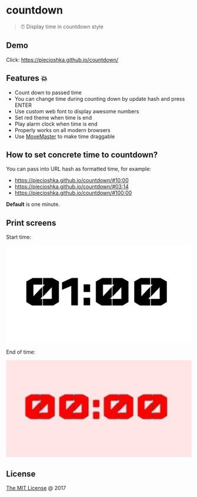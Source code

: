 # countdown

> ⏰ Display time in countdown style

## Demo

Click: https://piecioshka.github.io/countdown/

## Features 💥

* Count down to passed time
* You can change time during counting down by update hash and press ENTER
* Use custom web font to display awesome numbers
* Set red theme when time is end
* Play alarm clock when time is end
* Properly works on all modern browsers
* Use [MoveMaster](https://github.com/piecioshka/move-master) to make time draggable

## How to set concrete time to countdown?

You can pass into URL hash as formatted time, for example: 

* https://piecioshka.github.io/countdown/#10:00
* https://piecioshka.github.io/countdown/#03:14
* https://piecioshka.github.io/countdown/#100:00

**Default** is one minute.

## Print screens

Start time:

![](images/start-time.png)

End of time:

![](images/end-of-time.png)

## License

[The MIT License](http://piecioshka.mit-license.org) @ 2017
